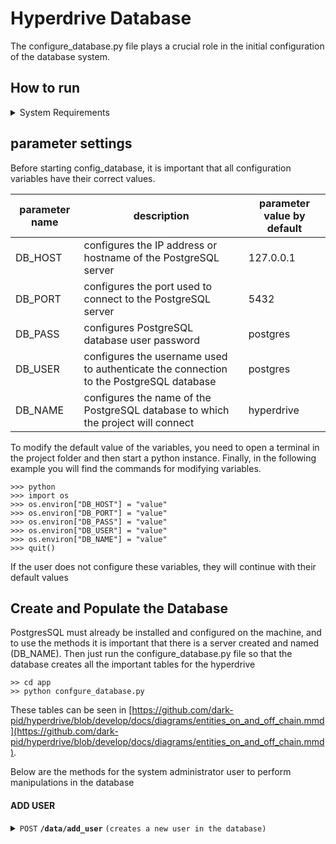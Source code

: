 # Hyperdrive Database

The configure_database.py file plays a crucial role in the initial configuration of the database system.

## How to run

<details>
<summary>System Requirements</summary>
    <ul>
        <li> python 3.10 </li>
        <li> flask-sqlalchemy 3.1.1</li>
        <li> PostgresSQL 16 </li>
    </ul>
</details>

## parameter settings

Before starting config_database, it is important that all configuration variables have their correct values.

| parameter name | description | parameter value by default |
| --- | --- | --- |
| DB_HOST | configures the IP address or hostname of the PostgreSQL server | 127.0.0.1 |
| DB_PORT | configures the port used to connect to the PostgreSQL server | 5432 |
| DB_PASS | configures PostgreSQL database user password | postgres |
| DB_USER | configures the username used to authenticate the connection to the PostgreSQL database | postgres |
| DB_NAME | configures the name of the PostgreSQL database to which the project will connect | hyperdrive |

To modify the default value of the variables, you need to open a terminal in the project folder and then start a python instance. Finally, in the following example you will find the commands for modifying variables.

```
>>> python
>>> import os
>>> os.environ["DB_HOST"] = "value"
>>> os.environ["DB_PORT"] = "value"
>>> os.environ["DB_PASS"] = "value"
>>> os.environ["DB_USER"] = "value"
>>> os.environ["DB_NAME"] = "value"
>>> quit()
```

If the user does not configure these variables, they will continue with their default values


## Create and Populate the Database

PostgresSQL must already be installed and configured on the machine, and to use the methods it is important that there is a server created and named (DB_NAME). Then just run the configure_database.py file so that the database creates all the important tables for the hyperdrive

```
>> cd app
>> python confgure_database.py
```

These tables can be seen in [https://github.com/dark-pid/hyperdrive/blob/develop/docs/diagrams/entities_on_and_off_chain.mmd](https://github.com/dark-pid/hyperdrive/blob/develop/docs/diagrams/entities_on_and_off_chain.mmd).


Below are the methods for the system administrator user to perform manipulations in the database


#### ADD USER
<details>
 <summary><code>POST</code> <code><b>/data/add_user</b></code> <code>(creates a new user in the database)</code></summary>

##### Responses

> | http code     | content-type       | response |
> |----|---|---|
> | `200`         | `application/json; charset=utf-8` | TO DO: standardization to be considered after creating the method if necessary |
> | `40x`         | `application/json; charset=utf-8` | TO DO: standardization to be considered after creating the method if necessary |
> | `50x`         | `application/json; charset=utf-8` | TO DO: standardization to be considered after creating the method if necessary |

##### Example cURL [POST]

> ```javascript
>  curl -X POST http://10.0.0.114:8080/data/add_user -H 'Content-Type: application/json' -d '{"naan":"valid_naan", "organization":"valid_organization", "email":"valid_email", "wallet_private_key":"valid_wallet_private_key" }'
> ```

##### Example browser [GET]

> ```
>  TO DO
> ```
</details>
